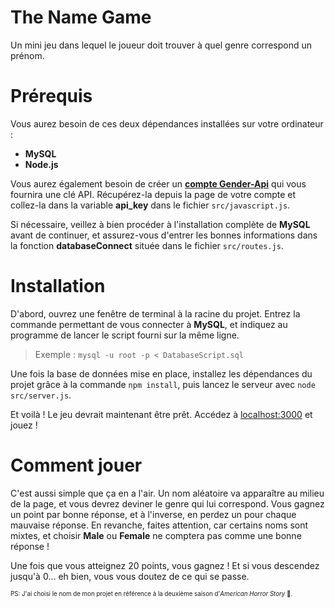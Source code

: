 # The Name Game
Un mini jeu dans lequel le joueur doit trouver à quel genre correspond un prénom.

# Prérequis

Vous aurez besoin de ces deux dépendances installées sur votre ordinateur :

- **MySQL**
- **Node.js**

Vous aurez également besoin de créer un [**compte Gender-Api**](https://gender-api.com/fr) qui vous fournira une clé API. Récupérez-la depuis la page de votre compte et collez-la dans la variable **api_key** dans le fichier `src/javascript.js`.

Si nécessaire, veillez à bien procéder à l'installation complète de **MySQL** avant de continuer, et assurez-vous d'entrer les bonnes informations dans la fonction **databaseConnect** située dans le fichier `src/routes.js`.

# Installation

D'abord, ouvrez une fenêtre de terminal à la racine du projet. Entrez la commande permettant de vous connecter à **MySQL**, et indiquez au programme de lancer le script fourni sur la même ligne.

> Exemple :
> `mysql -u root -p < DatabaseScript.sql`

Une fois la base de données mise en place, installez les dépendances du projet grâce à la commande `npm install`, puis lancez le serveur avec `node src/server.js`.

Et voilà ! Le jeu devrait maintenant être prêt. Accédez à [localhost:3000](http://localhost:3000) et jouez !

# Comment jouer

C'est aussi simple que ça en a l'air. Un nom aléatoire va apparaître au milieu de la page, et vous devrez deviner le genre qui lui correspond. Vous gagnez un point par bonne réponse, et à l'inverse, en perdez un pour chaque mauvaise réponse. En revanche, faites attention, car certains noms sont mixtes, et choisir **Male** ou **Female** ne comptera pas comme une bonne réponse !

Une fois que vous atteignez 20 points, vous gagnez ! Et si vous descendez jusqu'à 0... eh bien, vous vous doutez de ce qui se passe.

<sub><sup>PS: J'ai choisi le nom de mon projet en référence à la deuxième saison d'*American Horror Story* 👀.</sup></sub>